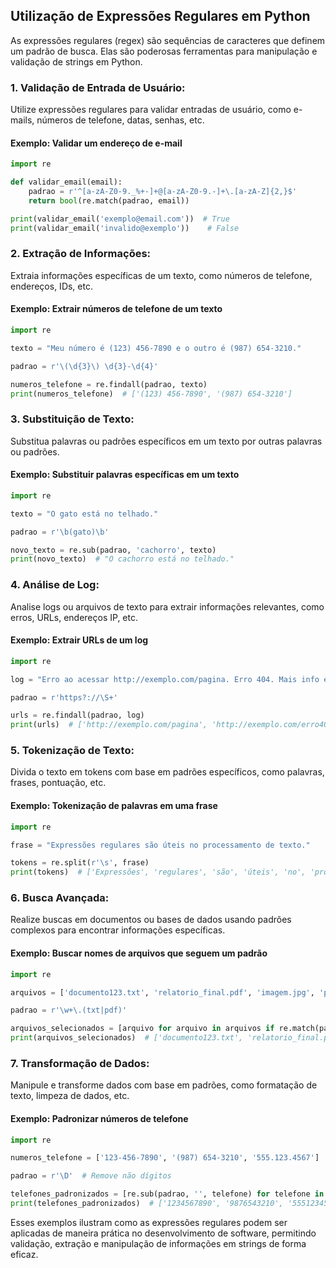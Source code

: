 ## Utilização de Expressões Regulares em Python

As expressões regulares (regex) são sequências de caracteres que definem um padrão de busca. Elas são poderosas ferramentas para manipulação e validação de strings em Python.

### 1. **Validação de Entrada de Usuário:**

Utilize expressões regulares para validar entradas de usuário, como e-mails, números de telefone, datas, senhas, etc.

#### Exemplo: Validar um endereço de e-mail
```python
import re

def validar_email(email):
    padrao = r'^[a-zA-Z0-9._%+-]+@[a-zA-Z0-9.-]+\.[a-zA-Z]{2,}$'
    return bool(re.match(padrao, email))

print(validar_email('exemplo@email.com'))  # True
print(validar_email('invalido@exemplo'))    # False
```

### 2. **Extração de Informações:**

Extraia informações específicas de um texto, como números de telefone, endereços, IDs, etc.

#### Exemplo: Extrair números de telefone de um texto
```python
import re

texto = "Meu número é (123) 456-7890 e o outro é (987) 654-3210."

padrao = r'\(\d{3}\) \d{3}-\d{4}'

numeros_telefone = re.findall(padrao, texto)
print(numeros_telefone)  # ['(123) 456-7890', '(987) 654-3210']
```

### 3. **Substituição de Texto:**

Substitua palavras ou padrões específicos em um texto por outras palavras ou padrões.

#### Exemplo: Substituir palavras específicas em um texto
```python
import re

texto = "O gato está no telhado."

padrao = r'\b(gato)\b'

novo_texto = re.sub(padrao, 'cachorro', texto)
print(novo_texto)  # "O cachorro está no telhado."
```

### 4. **Análise de Log:**

Analise logs ou arquivos de texto para extrair informações relevantes, como erros, URLs, endereços IP, etc.

#### Exemplo: Extrair URLs de um log
```python
import re

log = "Erro ao acessar http://exemplo.com/pagina. Erro 404. Mais info em http://exemplo.com/erro404."

padrao = r'https?://\S+'

urls = re.findall(padrao, log)
print(urls)  # ['http://exemplo.com/pagina', 'http://exemplo.com/erro404']
```

### 5. **Tokenização de Texto:**

Divida o texto em tokens com base em padrões específicos, como palavras, frases, pontuação, etc.

#### Exemplo: Tokenização de palavras em uma frase
```python
import re

frase = "Expressões regulares são úteis no processamento de texto."

tokens = re.split(r'\s', frase)
print(tokens)  # ['Expressões', 'regulares', 'são', 'úteis', 'no', 'processamento', 'de', 'texto.']
```

### 6. **Busca Avançada:**

Realize buscas em documentos ou bases de dados usando padrões complexos para encontrar informações específicas.

#### Exemplo: Buscar nomes de arquivos que seguem um padrão
```python
import re

arquivos = ['documento123.txt', 'relatorio_final.pdf', 'imagem.jpg', 'planilha.xls']

padrao = r'\w+\.(txt|pdf)'

arquivos_selecionados = [arquivo for arquivo in arquivos if re.match(padrao, arquivo)]
print(arquivos_selecionados)  # ['documento123.txt', 'relatorio_final.pdf']
```

### 7. **Transformação de Dados:**

Manipule e transforme dados com base em padrões, como formatação de texto, limpeza de dados, etc.

#### Exemplo: Padronizar números de telefone
```python
import re

numeros_telefone = ['123-456-7890', '(987) 654-3210', '555.123.4567']

padrao = r'\D'  # Remove não dígitos

telefones_padronizados = [re.sub(padrao, '', telefone) for telefone in numeros_telefone]
print(telefones_padronizados)  # ['1234567890', '9876543210', '5551234567']
```

Esses exemplos ilustram como as expressões regulares podem ser aplicadas de maneira prática no desenvolvimento de software, permitindo validação, extração e manipulação de informações em strings de forma eficaz.
